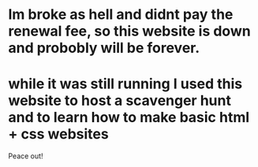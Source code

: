 # Im broke as hell and didnt pay the renewal fee, so this website is down and probobly will be forever.
# while it was still running I used this website to host a scavenger hunt and to learn how to make basic html + css websites


Peace out!
